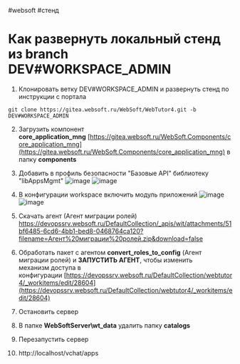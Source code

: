 #websoft #стенд 
# Как развернуть локальный стенд из branch DEV#WORKSPACE_ADMIN

1. Клонировать ветку DEV#WORKSPACE_ADMIN и развернуть стенд по инструкции с портала
```
git clone https://gitea.websoft.ru/WebSoft/WebTutor4.git -b DEV#WORKSPACE_ADMIN
```
2. Загрузить компонент **core_application_mng** [https://gitea.websoft.ru/WebSoft.Components/core_application_mng](https://gitea.websoft.ru/WebSoft.Components/core_application_mng) в папку **components**

3. Добавить в профиль безопасности "Базовые API" библиотеку "libAppsMgmt"
![image](https://github.com/user-attachments/assets/1fc60bc8-f114-4e85-afe6-c1bb3b64af5b)
![image](https://github.com/user-attachments/assets/796afae5-f7c9-470c-ba82-8386e400ed08)

4. В конфигурации workspace включить модуль приложений
![image](https://github.com/user-attachments/assets/09add689-3891-4347-a22f-4d358ead4cb2)
![image](https://github.com/user-attachments/assets/2d5097c2-9c4b-4546-997e-3f43caaa1b58)

5. Скачать агент  (Агент миграции ролей) https://devopssrv.websoft.ru/DefaultCollection/_apis/wit/attachments/51bf6485-6cd6-4bb1-bed8-0468764ca120?filename=Агент%20миграции%20ролей.zip&download=false
6. Обработать пакет с агентом **convert_roles_to_config** (Агент миграции ролей) и **ЗАПУСТИТЬ АГЕНТ**, чтобы изменить механизм доступа в конфигурации [https://devopssrv.websoft.ru/DefaultCollection/webtutor4/_workitems/edit/28604](https://devopssrv.websoft.ru/DefaultCollection/webtutor4/_workitems/edit/28604)
7. Остановить сервер
8. В папке **WebSoftServer\wt_data** удалить папку **catalogs**
9. Перезапустить сервер
10. http://localhost/vchat/apps

